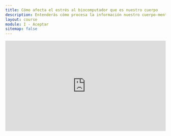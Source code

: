 ```yaml
---
title: Cómo afecta el estrés al biocomputador que es nuestro cuerpo
description: Entenderás cómo procesa la información nuestro cuerpo-mente al interactuar con el entorno y cómo afecta a nuestra salud física, mental y emocional.
layout: course
module: I - Aceptar
sitemap: false
---
```


<div style="width:100%;height:0px;position:relative;padding-bottom:56.250%;"><iframe src="https://streamable.com/e/y7inqp" frameborder="0" width="100%" height="100%" allowfullscreen style="width:100%;height:100%;position:absolute;left:0px;top:0px;overflow:hidden;"></iframe></div>